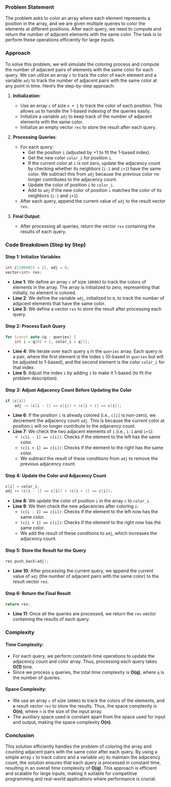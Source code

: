 ### Problem Statement

The problem asks to color an array where each element represents a position in the array, and we are given multiple queries to color the elements at different positions. After each query, we need to compute and return the number of adjacent elements with the same color. The task is to perform these operations efficiently for large inputs.

### Approach

To solve this problem, we will simulate the coloring process and compute the number of adjacent pairs of elements with the same color for each query. We can utilize an array `c` to track the color of each element and a variable `adj` to track the number of adjacent pairs with the same color at any point in time. Here’s the step-by-step approach:

1. **Initialization**: 
   - Use an array `c` of size `n + 1` to track the color of each position. This allows us to handle the 1-based indexing of the queries easily.
   - Initialize a variable `adj` to keep track of the number of adjacent elements with the same color.
   - Initialize an empty vector `res` to store the result after each query.

2. **Processing Queries**:
   - For each query:
     - Get the position `i` (adjusted by +1 to fit the 1-based index).
     - Get the new color `color_i` for position `i`.
     - If the current color at `i` is not zero, update the adjacency count by checking whether its neighbors (`i-1` and `i+1`) have the same color. We subtract this from `adj` because the previous color no longer contributes to the adjacency count.
     - Update the color of position `i` to `color_i`.
     - Add to `adj` if the new color of position `i` matches the color of its neighbors (`i-1` and `i+1`).
   - After each query, append the current value of `adj` to the result vector `res`.

3. **Final Output**:
   - After processing all queries, return the vector `res` containing the results of each query.

### Code Breakdown (Step by Step)

#### Step 1: Initialize Variables

```cpp
int c[100003] = {}, adj = 0;
vector<int> res;
```

- **Line 1**: We define an array `c` of size `100003` to track the colors of elements in the array. The array is initialized to zero, representing that initially, no element is colored.
- **Line 2**: We define the variable `adj`, initialized to `0`, to track the number of adjacent elements that have the same color.
- **Line 3**: We define a vector `res` to store the result after processing each query.

#### Step 2: Process Each Query

```cpp
for (const auto &q : queries) {
    int i = q[0] + 1, color_i = q[1];
```

- **Line 4**: We iterate over each query `q` in the `queries` array. Each query is a pair, where the first element is the index `i` (0-based in `queries` but will be adjusted to 1-based), and the second element is the color `color_i` for that index.
- **Line 5**: Adjust the index `i` by adding `1` to make it 1-based (to fit the problem description).

#### Step 3: Adjust Adjacency Count Before Updating the Color

```cpp
if (c[i])
    adj -= (c[i - 1] == c[i]) + (c[i + 1] == c[i]);
```

- **Line 6**: If the position `i` is already colored (i.e., `c[i]` is non-zero), we decrement the adjacency count `adj`. This is because the current color at position `i` will no longer contribute to the adjacency count.
- **Line 7**: We check the two adjacent elements of `i` (i.e., `i-1` and `i+1`):
  - `(c[i - 1] == c[i])`: Checks if the element to the left has the same color.
  - `(c[i + 1] == c[i])`: Checks if the element to the right has the same color.
  - We subtract the result of these conditions from `adj` to remove the previous adjacency count.

#### Step 4: Update the Color and Adjacency Count

```cpp
c[i] = color_i;
adj += (c[i - 1] == c[i]) + (c[i + 1] == c[i]);
```

- **Line 8**: We update the color of position `i` in the array `c` to `color_i`.
- **Line 9**: We then check the new adjacencies after coloring `i`:
  - `(c[i - 1] == c[i])`: Checks if the element to the left now has the same color.
  - `(c[i + 1] == c[i])`: Checks if the element to the right now has the same color.
  - We add the result of these conditions to `adj`, which increases the adjacency count.

#### Step 5: Store the Result for the Query

```cpp
res.push_back(adj);
```

- **Line 10**: After processing the current query, we append the current value of `adj` (the number of adjacent pairs with the same color) to the result vector `res`.

#### Step 6: Return the Final Result

```cpp
return res;
```

- **Line 11**: Once all the queries are processed, we return the `res` vector containing the results of each query.

### Complexity

#### Time Complexity:
- For each query, we perform constant-time operations to update the adjacency count and color array. Thus, processing each query takes **O(1)** time.
- Since we process `q` queries, the total time complexity is **O(q)**, where `q` is the number of queries.

#### Space Complexity:
- We use an array `c` of size `100003` to track the colors of the elements, and a result vector `res` to store the results. Thus, the space complexity is **O(n)**, where `n` is the size of the input array.
- The auxiliary space used is constant apart from the space used for input and output, making the space complexity **O(n)**.

### Conclusion

This solution efficiently handles the problem of coloring the array and counting adjacent pairs with the same color after each query. By using a simple array `c` to track colors and a variable `adj` to maintain the adjacency count, the solution ensures that each query is processed in constant time, resulting in an overall time complexity of **O(q)**. This approach is efficient and scalable for large inputs, making it suitable for competitive programming and real-world applications where performance is crucial.